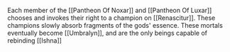 Each member of the [[Pantheon Of Noxar]] and [[Pantheon Of Luxar]] chooses and invokes their right to a champion on [[Renascitur]]. These champions slowly absorb fragments of the gods' essence. These mortals eventually become [[Umbralyn]], and are the only beings capable of rebinding [[Ishna]]
